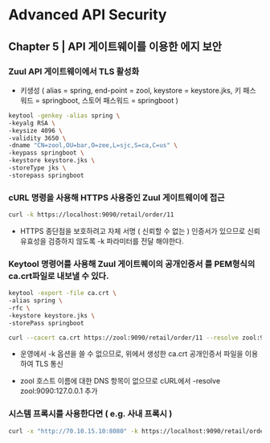 # Advanced API Security

## Chapter 5 | API 게이트웨이를 이용한 에지 보안



### Zuul API 게이트웨이에서 TLS 활성화



- 키생성 ( alias = spring, end-point = zool,  keystore = keystore.jks, 키 패스워드 = springboot, 스토어 패스워드 = springboot )

```bash
keytool -genkey -alias spring \
-keyalg RSA \
-keysize 4096 \
-validity 3650 \
-dname "CN=zool,OU=bar,O=zee,L=sjc,S=ca,C=us" \
-keypass springboot \
-keystore keystore.jks \
-storeType jks \
-storepass springboot
```



### cURL 명령을 사용해 HTTPS 사용중인 Zuul 게이트웨이에 접근



```bash
curl -k https://localhost:9090/retail/order/11
```



- HTTPS 종단점을 보호하려고 자체 서명 ( 신뢰할 수 없는 ) 인증서가 있으므로 신뢰 유효성을 검증하지 않도록 -k 파라미터를 전달 해야한다.



### Keytool 명령어를 사용해 Zuul 게이트퀘이의 공개인증서 를 PEM형식의 ca.crt파일로 내보낼 수 있다.

```bash
keytool -export -file ca.crt \
-alias spring \
-rfc \
-keystore keystore.jks \
-storePass springboot
```



```bash
curl --cacert ca.crt https://zool:9090/retail/order/11 --resolve zool:9090:127.0.0.1
```

- 운영에서 -k 옵션을 쓸 수 없으므로, 위에서 생성한 ca.crt 공개인증서 파일을 이용하여 TLS 통신

- zool 호스트 이름에 대한 DNS 항목이 없으므로 cURL에서 -resolve zool:9090:127.0.0.1 추가



### 시스템 프록시를 사용한다면 ( e.g. 사내 프록시 )

```bash
curl -x "http://70.10.15.10:8080" -k https://localhost:9090/retail/order/11
```



